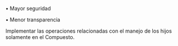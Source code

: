 • Mayor seguridad

• Menor transparencia


Implementar las operaciones relacionadas con el manejo de los hijos solamente en el Compuesto.
